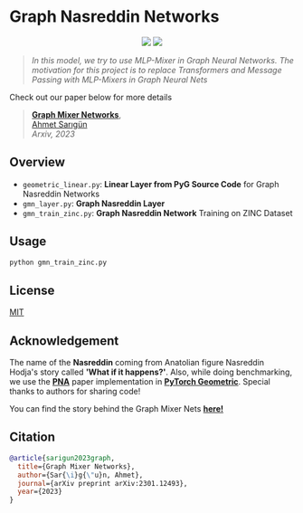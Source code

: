 # Graph Nasreddin Networks

<p align="center">
  <a href="https://arxiv.org/abs/2301.12493"><img src="https://img.shields.io/badge/Paper-Report-brown"/></a>
  <a href="https://github.com/asarigun/GraphMixerNetworks/blob/master/LICENSE"><img src="https://img.shields.io/github/license/thudm/cogdl"/></a>
</p>

> *In this model, we try to use MLP-Mixer in Graph Neural Networks. The motivation for this project is to replace Transformers and Message Passing with MLP-Mixers in Graph Neural Nets*

Check out our paper below for more details

> [**Graph Mixer Networks**](https://arxiv.org/abs/2301.12493),            
> [Ahmet Sarıgün](https://asarigun.github.io/)     
> *Arxiv, 2023*


## Overview

* ```geometric_linear.py```: **Linear Layer from PyG Source Code** for Graph Nasreddin Networks
* ```gmn_layer.py```: **Graph Nasreddin Layer** 
* ```gmn_train_zinc.py```: **Graph Nasreddin Network** Training on ZINC Dataset

## Usage
```bash
python gmn_train_zinc.py
```

## License

[MIT](LICENSE)

## Acknowledgement

The name of the **Nasreddin** coming from Anatolian figure Nasreddin Hodja's story called **'What if it happens?'**. Also, while doing benchmarking, we use the **[PNA](https://arxiv.org/pdf/2004.05718.pdf)** paper implementation in **[PyTorch Geometric](https://github.com/pyg-team/pytorch_geometric/blob/master/examples/pna.py)**. Special thanks to authors for sharing code!

You can find the story behind the Graph Mixer Nets [**here!**](https://www.reddit.com/r/MachineLearning/comments/10sj2qf/r_graph_mixer_networks/?utm_source=share&utm_medium=web2x&context=3)

## Citation

```bibtex
@article{sarigun2023graph,
  title={Graph Mixer Networks},
  author={Sar{\i}g{\"u}n, Ahmet},
  journal={arXiv preprint arXiv:2301.12493},
  year={2023}
}
```
